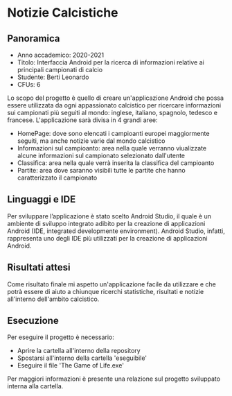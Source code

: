 # Notizie Calcistiche
## Panoramica
* Anno accademico: 2020-2021
* Titolo: Interfaccia Android per la ricerca di informazioni relative ai principali campionati di calcio
* Studente: Berti Leonardo
* CFUs: 6

Lo scopo del progetto è quello di creare un'applicazione Android che possa essere utilizzata da ogni appassionato calcistico per ricercare informazioni sui campionati più seguiti al mondo: inglese, italiano, spagnolo, tedesco e francese. L'applicazione sarà divisa in 4 grandi aree:
* HomePage: dove sono elencati i campioanti europei maggiormente seguiti, ma anche notizie varie dal mondo calcistico
* Informazioni sul campioanto: area nella quale verranno viualizzate alcune informazioni sul campionato selezionato dall'utente
* Classifica: area nella quale verrà inserita la classifica del campioanto
* Partite: area dove saranno visibili tutte le partite che hanno caratterizzato il campionato


## Linguaggi e IDE
Per sviluppare l’applicazione è stato scelto Android Studio, il quale è un ambiente di sviluppo integrato adibito per la creazione di applicazioni Android (IDE, integrated developmente environment). Android Studio, infatti, rappresenta uno degli IDE più utilizzati per la creazione di applicazioni Android.

## Risultati attesi
Come risultato finale mi aspetto un'applicazione facile da utilizzare e che potrà essere di aiuto a chiunque ricerchi statistiche, risultati e notizie all'interno dell'ambito calcistico. 

## Esecuzione
Per eseguire il progetto è necessario: 
* Aprire la cartella all'interno della repository
* Spostarsi all'interno della cartella 'eseguibile'
* Eseguire il file 'The Game of Life.exe'

Per maggiori informazioni è presente una relazione sul progetto sviluppato interna alla cartella.
